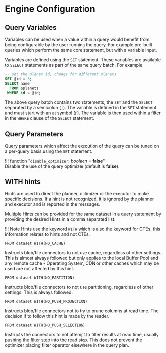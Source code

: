 # Engine Configuration 

## Query Variables

Variables can be used when a value within a query would benefit from being configurable by the user running the query. For example pre-built queries which perform the same core statement, but with a variable input.

Variables are defined using the `SET` statement. These variables are available to `SELECT` statements as part of the same query batch. For example:

~~~sql
-- set the planet id, change for different planets
SET @id = 3;
SELECT name
  FROM $planets
 WHERE id = @id;
~~~

The above query batch contains two statements, the `SET` and the `SELECT` separated by a semicolon (`;`). The variable is defined in the `SET` statement and must start with an at symbol (`@`). The variable is then used within a filter in the `WHERE` clause of the `SELECT` statement.

## Query Parameters

Query parameters which affect the execution of the query can be tuned on a per-query basis using the `SET` statement.

!!! function "`disable_optimizer`: _boolean_ = **false**"    
    Disable the use of the query optimizer (default is **false**).

## WITH hints

Hints are used to direct the planner, optimizer or the executor to make specific decisions. If a hint is not recognized, it is ignored by the planner and executor and is reported in the messages.

Multiple Hints can be provided for the same dataset in a query statement by providing the desired Hints in a comma separated list.

!!! Note
    Hints use the keyword `WITH` which is also the keyword for CTEs, this information relates to hints and not CTEs.

~~~
FROM dataset WITH(NO_CACHE)
~~~

Instructs blob/file connectors to not use cache, regardless of other settings. This is almost always followed but only applies to the local Buffer Pool and any remote cache - Operating System, CDN or other caches which may be used are not affected by this hint.

~~~
FROM dataset WITH(NO_PARTITION)
~~~

Instructs blob/file connectors to not use partitioning, regardless of other settings. This is always followed.

~~~
FROM dataset WITH(NO_PUSH_PROJECTION)
~~~

Instructs blob/file connectors not to try to prune columns at read time. The decision if to follow this hint is made by the reader. 

~~~
FROM dataset WITH(NO_PUSH_SELECTION)
~~~

Instructs the connectors to not attempt to filter results at read time, usually pushing the filter step into the read step. This does not prevent the optimizer placing filter operator elsewhere in the query plan.
